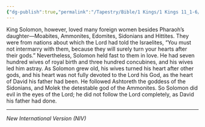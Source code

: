 ```yaml
---
{"dg-publish":true,"permalink":"/Tapestry/Bible/1 Kings/1 Kings 11_1-6/","title":"1 Kings 11:1-6","hide":true,"tags":["bible-verse","bible-verse"],"dgHomeLink":true,"dgShowLocalGraph":true,"dgEnableSearch":true}
---
```



King Solomon, however, loved many foreign women besides Pharaoh’s daughter—Moabites, Ammonites, Edomites, Sidonians and Hittites.  They were from nations about which the Lord had told the Israelites, “You must not intermarry with them, because they will surely turn your hearts after their gods.” Nevertheless, Solomon held fast to them in love.  He had seven hundred wives of royal birth and three hundred concubines, and his wives led him astray.  As Solomon grew old, his wives turned his heart after other gods, and his heart was not fully devoted to the Lord his God, as the heart of David his father had been. He followed Ashtoreth the goddess of the Sidonians, and Molek the detestable god of the Ammonites.  So Solomon did evil in the eyes of the Lord; he did not follow the Lord completely, as David his father had done.



---
*New International Version (NIV)*